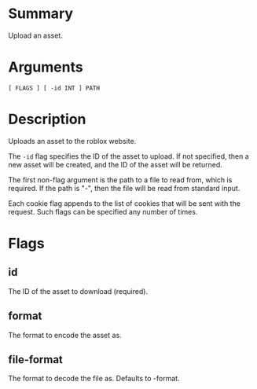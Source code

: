 # Summary
Upload an asset.

# Arguments

	[ FLAGS ] [ -id INT ] PATH

# Description
Uploads an asset to the roblox website.

The `-id` flag specifies the ID of the asset to upload. If not specified, then a
new asset will be created, and the ID of the asset will be returned.

The first non-flag argument is the path to a file to read from, which is
required. If the path is "-", then the file will be read from standard input.

Each cookie flag appends to the list of cookies that will be sent with the
request. Such flags can be specified any number of times.

# Flags
## id
The ID of the asset to download (required).

## format
The format to encode the asset as.

## file-format
The format to decode the file as. Defaults to -format.
